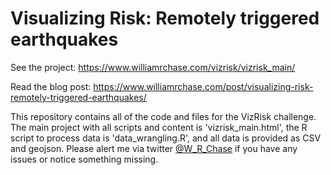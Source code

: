 # Visualizing Risk: Remotely triggered earthquakes

See the project: <a href="https://www.williamrchase.com/vizrisk/vizrisk_main/" target="_blank">https://www.williamrchase.com/vizrisk/vizrisk_main/</a>

Read the blog post: <a href="https://www.williamrchase.com/post/visualizing-risk-remotely-triggered-earthquakes/" target="_blank">https://www.williamrchase.com/post/visualizing-risk-remotely-triggered-earthquakes/</a>

This repository contains all of the code and files for the VizRisk challenge. The main project with all scripts and content is 'vizrisk_main.html', the R script to process data is 'data_wrangling.R', and all data is provided as CSV and geojson. Please alert me via twitter <a href="https://twitter.com/W_R_Chase" target="_blank">@W_R_Chase</a> if you have any issues or notice something missing. 



